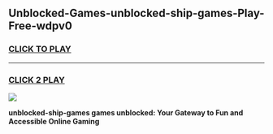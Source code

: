 
## Unblocked-Games-unblocked-ship-games-Play-Free-wdpv0
<h3>
<a href="https://premium76.site?title=unblocked-ship-games&ref=17A">CLICK TO PLAY</a></h3>
<hr>

<h3>
<a href="https://premium76.site?title=unblocked-ship-games&ref=17A">CLICK 2 PLAY</a>
  
</h3>

<a href="https://premium76.site?title=unblocked-ship-games&ref=17A"><img src="https://clearcache.store/games.png"></a>


**unblocked-ship-games games unblocked: Your Gateway to Fun and Accessible Online Gaming**
